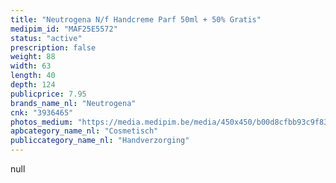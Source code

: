 ```yaml
---
title: "Neutrogena N/f Handcreme Parf 50ml + 50% Gratis"
medipim_id: "MAF25E5572"
status: "active"
prescription: false
weight: 88
width: 63
length: 40
depth: 124
publicprice: 7.95
brands_name_nl: "Neutrogena"
cnk: "3936465"
photos_medium: "https://media.medipim.be/media/450x450/b00d8cfbb93c9f83fbffce4699388993.jpg"
apbcategory_name_nl: "Cosmetisch"
publiccategory_name_nl: "Handverzorging"
---
```

null
